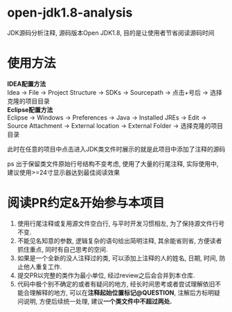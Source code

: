 # open-jdk1.8-analysis
JDK源码分析注释, 源码版本Open JDK1.8, 目的是让使用者节省阅读源码时间
# 使用方法
**IDEA配置方法**  
Idea -> File -> Project Structure -> SDKs -> Sourcepath -> 
点击+号后 -> 选择克隆的项目目录  
**Eclipse配置方法**  
Eclipse -> Windows -> Preferences -> Java -> Installed JREs -> Edit -> Source Attachment -> External location -> External Folder -> 选择克隆的项目目录

此时在任意的项目中点击进入JDK类文件时展示的就是此项目中添加了注释的源码  

ps 出于保留类文件原始行号结构不变考虑, 使用了大量的行尾注释, 实际使用中, 建议使用>=24寸显示器达到最佳阅读效果
# 阅读PR约定&开始参与本项目
1. 使用行尾注释或复用源文件空白行, 与平时开发习惯相左, 为了保持源文件行号不变.
2. 不能见名知意的参数, 逻辑复杂的语句给出简明注释, 其余能省则省, 方便读者抓住重点, 同时有自己思考的空间.
3. 如果是一个全新的没人注释过的类, 可以添加上注释的人的姓名, 日期, 时间, 防止他人重复工作.
4. 提交PR以完整的类作为最小单位, 经过review之后会合并到本仓库.
5. 代码中极个别不确定的或者有疑问的地方, 经长时间思考或者尝试理解依旧不能合理解释的地方, 可以在**注释起始位置标记@QUESTION**, 注解后方标明疑问说明, 方便后续统一处理, 建议**一个类文件中不超过两处.**